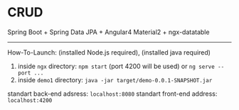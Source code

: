 # CRUD
Spring Boot + Spring Data JPA + Angular4 Material2 + ngx-datatable 

------------------------------------------------
How-To-Launch:
(installed Node.js required), (installed java required)

1. inside `ngx` directory: `npm start` (port 4200 will be used) or `ng serve --port ...` 
2. inside `demo1` directory: `java -jar target/demo-0.0.1-SNAPSHOT.jar`

standart back-end adsress: `localhost:8080`
standart front-end address: `localhost:4200`

